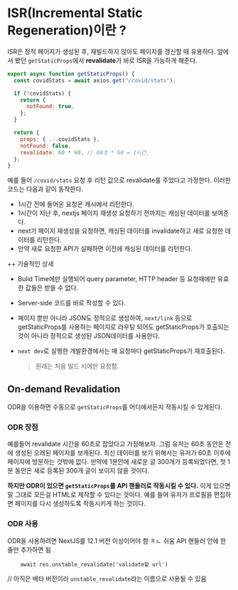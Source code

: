 # ISR(Incremental Static Regeneration)이란 ?

ISR은 정적 페이지가 생성된 후, 재빌드하지 않아도 페이지를 갱신할 때 유용하다. 앞에서 봤던 `getStaticProps`에서 **revalidate**가 바로 ISR을 가능하게 해준다.

```js
export async function getStaticProps() {
  const covidStats = await axios.get("/covid/stats");

  if (!covidStats) {
    return {
      notFound: true,
    };
  }

  return {
    props: { ...covidStats },
    notFound: false,
    revalidate: 60 * 60, // 60초 * 60 = 1시간,
  };
}
```

예를 들어 `/covid/stats` 요청 후 리턴 값으로 revalidate를 주었다고 가정한다. 이러한 코드는 다음과 같이 동작한다.

- 1시간 전에 들어온 요청은 캐시에서 리턴한다.
- 1시간이 지난 후, nextjs 페이지 재생성 요청하기 전까지는 캐싱된 데이터를 보여준다.
- next가 페이지 재생성을 요청하면, 캐싱된 데이터를 invalidate하고 새로 요청한 데이터를 리턴한다.
- 만약 새로 요청한 API가 실패하면 이전에 캐싱된 데이터를 리턴한다.

++ 기술적인 상새

- Bulid Time에만 실행되어 query parameter, HTTP header 등 요청때에만 유효한 값들은 받을 수 없다.
- Server-side 코드를 바로 작성할 수 있다.
- 페이지 뿐만 아니라 JSON도 정적으로 생성하여, `next/link` 등으로 getStaticProps를 사용하는 페이지로 라우팅 되어도 getStaticProps가 호출되는 것이 아니라 정적으로 생성된 JSON데이터를 사용한다.
- `next dev`로 실행한 개발환경에서는 매 요청마다 getStaticProps가 재호출된다.

  > 원래는 처음 빌드 시에만 요청함.

## On-demand Revalidation

ODR을 이용하면 수동으로 `getStaticProps`를 어디에서든지 작동시킬 수 있게된다.

### ODR 장점

예를들어 revalidate 시간을 60초로 잡았다고 가정해보자.
그럼 유저는 60초 동안은 전에 생성된 오래된 페이지를 보게된다. 최신 데이터를 보기 위해서는 유저가 60초 이후에 페이지에 방문하는 것밖에 없다. 만약에 1분안에 새로운 글 300개가 등록되었다면, 첫 1분 동안은 새로 등록된 300개 글이 보이지 않을 것이다.

**하지만 ODR이 있으면 `getStaticProps`를 API 핸들러로 작동시킬 수 있다.** 이게 있으면 말 그대로 모든걸 HTML로 제작할 수 있다는 것이다. 예를 들어 유저가 프로필을 편집하면 페이지를 다시 생성하도록 작동시키게 하는 것이다.

### ODR 사용

ODR을 사용하려면 NextJS를 12.1 버전 이상이어야 함
ㅈㄴ 쉬움
API 핸들러 안에 한줄만 추가하면 됨

```JS
    await res.unstable_revalidate('validate할 url')
```
// 아직은 베타 버전이라 `unstable_revalidate`라는 이름으로 사용될 수 있음
